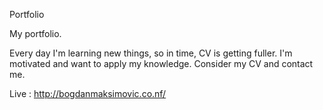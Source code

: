 Portfolio

My portfolio.

Every day I'm learning new things, so in time, CV is getting fuller. I'm motivated and want to apply my knowledge. Consider my CV and contact me.

Live : http://bogdanmaksimovic.co.nf/
